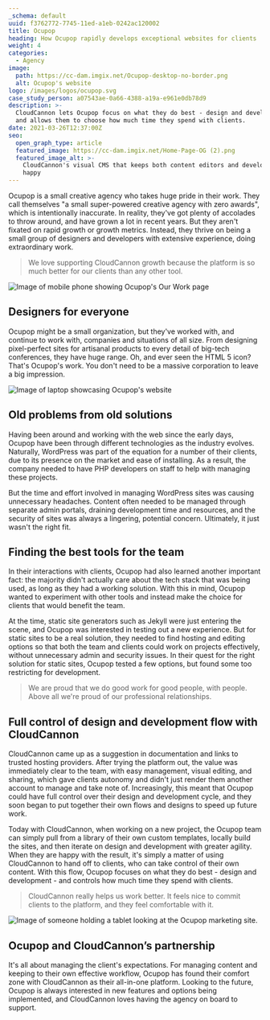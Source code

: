 ```yaml
---
_schema: default
uuid: f3762772-7745-11ed-a1eb-0242ac120002
title: Ocupop
heading: How Ocupop rapidly develops exceptional websites for clients
weight: 4
categories:
  - Agency
image:
  path: https://cc-dam.imgix.net/Ocupop-desktop-no-border.png
  alt: Ocupop's website
logo: /images/logos/ocupop.svg
case_study_person: a07543ae-0a66-4388-a19a-e961e0db78d9
description: >-
  CloudCannon lets Ocupop focus on what they do best - design and development -
  and allows them to choose how much time they spend with clients.
date: 2021-03-26T12:37:00Z
seo:
  open_graph_type: article
  featured_image: https://cc-dam.imgix.net/Home-Page-OG (2).png
  featured_image_alt: >-
    CloudCannon's visual CMS that keeps both content editors and developers
    happy
---
```

Ocupop is a small creative agency who takes huge pride in their work. They call themselves "a small super-powered creative agency with zero awards", which is intentionally inaccurate. In reality, they've got plenty of accolades to throw around, and have grown a lot in recent years. But they aren't fixated on rapid growth or growth metrics. Instead, they thrive on being a small group of designers and developers with extensive experience, doing extraordinary work.

> We love supporting CloudCannon growth because the platform is so much better for our clients than any other tool.

![Image of mobile phone showing Ocupop's Our Work page](https://cc-dam.imgix.net/marketing/uploads/ocupop-scene.png)

## Designers for everyone

Ocupop might be a small organization, but they've worked with, and continue to work with, companies and situations of all size. From designing pixel-perfect sites for artisanal products to every detail of big-tech conferences, they have huge range. Oh, and ever seen the HTML 5 icon? That's Ocupop's work. You don't need to be a massive corporation to leave a big impression.

![Image of laptop showcasing Ocupop's website](https://cc-dam.imgix.net/marketing/uploads/ocupop-scene-2.png)

## Old problems from old solutions

Having been around and working with the web since the early days, Ocupop have been through different technologies as the industry evolves. Naturally, WordPress was part of the equation for a number of their clients, due to its presence on the market and ease of installing. As a result, the company needed to have PHP developers on staff to help with managing these projects.

But the time and effort involved in managing WordPress sites was causing unnecessary headaches. Content often needed to be managed through separate admin portals, draining development time and resources, and the security of sites was always a lingering, potential concern. Ultimately, it just wasn't the right fit.

## Finding the best tools for the team

In their interactions with clients, Ocupop had also learned another important fact: the majority didn't actually care about the tech stack that was being used, as long as they had a working solution. With this in mind, Ocupop wanted to experiment with other tools and instead make the choice for clients that would benefit the team.

At the time, static site generators such as Jekyll were just entering the scene, and Ocupop was interested in testing out a new experience. But for static sites to be a real solution, they needed to find hosting and editing options so that both the team and clients could work on projects effectively, without unnecessary admin and security issues. In their quest for the right solution for static sites, Ocupop tested a few options, but found some too restricting for development.

> We are proud that we do good work for good people, with people. Above all we're proud of our professional relationships.

## Full control of design and development flow with CloudCannon

CloudCannon came up as a suggestion in documentation and links to trusted hosting providers. After trying the platform out, the value was immediately clear to the team, with easy management, visual editing, and sharing, which gave clients autonomy and didn't just render them another account to manage and take note of. Increasingly, this meant that Ocupop could have full control over their design and development cycle, and they soon began to put together their own flows and designs to speed up future work.

Today with CloudCannon, when working on a new project, the Ocupop team can simply pull from a library of their own custom templates, locally build the sites, and then iterate on design and development with greater agility. When they are happy with the result, it's simply a matter of using CloudCannon to hand off to clients, who can take control of their own content. With this flow, Ocupop focuses on what they do best - design and development - and controls how much time they spend with clients.

> CloudCannon really helps us work better. It feels nice to commit clients to the platform, and they feel comfortable with it.

![Image of someone holding a tablet looking at the Ocupop marketing site.](https://cc-dam.imgix.net/marketing/uploads/ocupop-scene3.png)

## Ocupop and CloudCannon’s partnership

It's all about managing the client's expectations. For managing content and keeping to their own effective workflow, Ocupop has found their comfort zone with CloudCannon as their all-in-one platform. Looking to the future, Ocupop is always interested in new features and options being implemented, and CloudCannon loves having the agency on board to support.